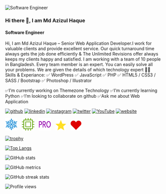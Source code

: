 ![Software Engineer](https://media-exp1.licdn.com/dms/image/C5616AQEAhmuWRWe0Lg/profile-displaybackgroundimage-shrink_350_1400/0/1636020356530?e=1668038400&v=beta&t=_qBfWSg86w0HFZqqrYs6xyJZVM1EyNd7vghYGSTyQnc)
### Hi there 👋, I am Md Azizul Haque
#### Software Engineer

Hi, I am Md Azizul Haque – Senior Web Application Developer.I work for valuable clients and provide excellent service. Our quick turnaround time always gets the job done efficiently & The Unlimited Revisions offer always keeps my clients happy and satisfied. I am working with a team of 10 people in Bangladesh. Every team member is an expert. You can easily solve all your problems.
We are given the details of which technology expert
👨‍💻 Skills & Experiance:
✅ WordPress
✅ JavaScript
✅ PHP
✅ HTML5 / CSS3 / SASS / Bootstrap
✅ Photoshop / Illustrator



  ✅I’m currently working on Themezone Technology 
  ✅I’m currently learning Python 
  ✅I’m looking to collaborate on github 
  ✅Ask me about Web Application 


[<img src='https://cdn.jsdelivr.net/npm/simple-icons@3.0.1/icons/github.svg' alt='github' height='40'>](https://github.com/mdazizulsoftwareengineer)  [<img src='https://cdn.jsdelivr.net/npm/simple-icons@3.0.1/icons/linkedin.svg' alt='linkedin' height='40'>](https://www.linkedin.com/in/https://www.linkedin.com/in/md-azizul-haque-36b59a148//)  [<img src='https://cdn.jsdelivr.net/npm/simple-icons@3.0.1/icons/instagram.svg' alt='instagram' height='40'>](https://www.instagram.com/https://www.instagram.com/jibonkhan.softwareengineer//)  [<img src='https://cdn.jsdelivr.net/npm/simple-icons@3.0.1/icons/twitter.svg' alt='twitter' height='40'>](https://twitter.com/https://twitter.com/mdazizul923)  [<img src='https://cdn.jsdelivr.net/npm/simple-icons@3.0.1/icons/youtube.svg' alt='YouTube' height='40'>](https://www.youtube.com/channel/https://www.youtube.com/c/JibonKhan/videos)  [<img src='https://cdn.jsdelivr.net/npm/simple-icons@3.0.1/icons/icloud.svg' alt='website' height='40'>](https://mdazizulhaque.com/)  

<a href='https://archiveprogram.github.com/'><img src='https://raw.githubusercontent.com/acervenky/animated-github-badges/master/assets/acbadge.gif' width='40' height='40'></a> <a href='https://docs.github.com/en/developers'><img src='https://raw.githubusercontent.com/acervenky/animated-github-badges/master/assets/devbadge.gif' width='40' height='40'></a> <a href='https://github.com/pricing'><img src='https://raw.githubusercontent.com/acervenky/animated-github-badges/master/assets/pro.gif' width='40' height='40'></a> <a href='https://stars.github.com/'><img src='https://raw.githubusercontent.com/acervenky/animated-github-badges/master/assets/starbadge.gif' width='35' height='35'></a> <a href='https://docs.github.com/en/github/supporting-the-open-source-community-with-github-sponsors'><img src='https://raw.githubusercontent.com/acervenky/animated-github-badges/master/assets/sponsorbadge.gif' width='35' height='35'></a> 

[![trophy](https://github-profile-trophy.vercel.app/?username=mdazizulsoftwareengineer)](https://github.com/ryo-ma/github-profile-trophy)

[![Top Langs](https://github-readme-stats.vercel.app/api/top-langs/?username=mdazizulsoftwareengineer)](https://github.com/anuraghazra/github-readme-stats)

![GitHub stats](https://github-readme-stats.vercel.app/api?username=mdazizulsoftwareengineer&show_icons=true)  

![GitHub metrics](https://metrics.lecoq.io/mdazizulsoftwareengineer)  

![GitHub streak stats](https://github-readme-streak-stats.herokuapp.com/?user=mdazizulsoftwareengineer)  

![Profile views](https://gpvc.arturio.dev/mdazizulsoftwareengineer)  
